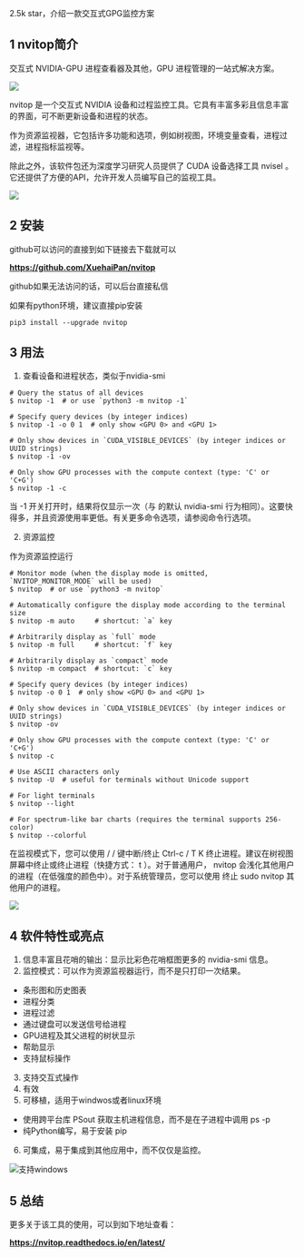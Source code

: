 2.5k star，介绍一款交互式GPG监控方案

## 1  nvitop简介

交互式 NVIDIA-GPU 进程查看器及其他，GPU 进程管理的一站式解决方案。


![](https://files.mdnice.com/user/46581/02faaf61-3f03-4449-b7de-74542ca5f9cf.png)

nvitop 是一个交互式 NVIDIA 设备和过程监控工具。它具有丰富多彩且信息丰富的界面，可不断更新设备和进程的状态。

作为资源监视器，它包括许多功能和选项，例如树视图，环境变量查看，进程过滤，进程指标监视等。

除此之外，该软件包还为深度学习研究人员提供了 CUDA 设备选择工具 nvisel 。它还提供了方便的API，允许开发人员编写自己的监视工具。


![](https://files.mdnice.com/user/46581/525f8848-70ef-48e6-a772-2badf1e9bd38.png)

## 2 安装

github可以访问的直接到如下链接去下载就可以

**https://github.com/XuehaiPan/nvitop**

github如果无法访问的话，可以后台直接私信

如果有python环境，建议直接pip安装

```
pip3 install --upgrade nvitop
```

## 3 用法

1. 查看设备和进程状态，类似于nvidia-smi

```
# Query the status of all devices
$ nvitop -1  # or use `python3 -m nvitop -1`

# Specify query devices (by integer indices)
$ nvitop -1 -o 0 1  # only show <GPU 0> and <GPU 1>

# Only show devices in `CUDA_VISIBLE_DEVICES` (by integer indices or UUID strings)
$ nvitop -1 -ov

# Only show GPU processes with the compute context (type: 'C' or 'C+G')
$ nvitop -1 -c
```
当 -1 开关打开时，结果将仅显示一次（与 的默认 nvidia-smi 行为相同）。这要快得多，并且资源使用率更低。有关更多命令选项，请参阅命令行选项。

2. 资源监控

作为资源监控运行

```
# Monitor mode (when the display mode is omitted, `NVITOP_MONITOR_MODE` will be used)
$ nvitop  # or use `python3 -m nvitop`

# Automatically configure the display mode according to the terminal size
$ nvitop -m auto     # shortcut: `a` key

# Arbitrarily display as `full` mode
$ nvitop -m full     # shortcut: `f` key

# Arbitrarily display as `compact` mode
$ nvitop -m compact  # shortcut: `c` key

# Specify query devices (by integer indices)
$ nvitop -o 0 1  # only show <GPU 0> and <GPU 1>

# Only show devices in `CUDA_VISIBLE_DEVICES` (by integer indices or UUID strings)
$ nvitop -ov

# Only show GPU processes with the compute context (type: 'C' or 'C+G')
$ nvitop -c

# Use ASCII characters only
$ nvitop -U  # useful for terminals without Unicode support

# For light terminals
$ nvitop --light

# For spectrum-like bar charts (requires the terminal supports 256-color)
$ nvitop --colorful
```

在监视模式下，您可以使用 / / 键中断/终止 Ctrl-c / T K 终止进程。建议在树视图屏幕中终止或终止进程（快捷方式： t ）。对于普通用户， nvitop 会浅化其他用户的进程（在低强度的颜色中）。对于系统管理员，您可以使用 终止 sudo nvitop 其他用户的进程。

![](https://files.mdnice.com/user/46581/b26b1669-1812-40e7-a3e9-10c96bba076b.png)

## 4 软件特性或亮点

1. 信息丰富且花哨的输出：显示比彩色花哨框图更多的 nvidia-smi 信息。
2. 监控模式：可以作为资源监视器运行，而不是只打印一次结果。
  - 条形图和历史图表
  - 进程分类
  - 进程过滤
  - 通过键盘可以发送信号给进程
  - GPU进程及其父进程的树状显示
  - 帮助显示
  - 支持鼠标操作
3. 支持交互式操作
4. 有效
5. 可移植，适用于windwos或者linux环境
  - 使用跨平台库 PSout 获取主机进程信息，而不是在子进程中调用 ps -p 
  - 纯Python编写，易于安装 pip 
6. 可集成，易于集成到其他应用中，而不仅仅是监控。

![支持windows](https://files.mdnice.com/user/46581/e6cbaa3a-8236-40bf-96b7-f2d072b4ae71.png)

## 5 总结

更多关于该工具的使用，可以到如下地址查看：

**https://nvitop.readthedocs.io/en/latest/**